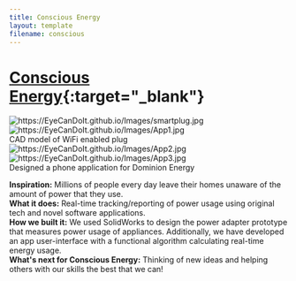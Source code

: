 ```yaml
---
title: Conscious Energy
layout: template
filename: conscious
---
```


# [Conscious Energy](https://devpost.com/software/conscious-energy){:target="_blank"}

<img src="https://EyeCanDoIt.github.io/Images/smartplug.jpg" alt="https://EyeCanDoIt.github.io/Images/smartplug.jpg" loading="lazy"> 
<img src="https://EyeCanDoIt.github.io/Images/App1.jpg" alt="https://EyeCanDoIt.github.io/Images/App1.jpg" loading="lazy"> 
<br>
CAD model of WiFi enabled plug

<br>

<img src="https://EyeCanDoIt.github.io/Images/App2.jpg" alt="https://EyeCanDoIt.github.io/Images/App2.jpg" loading="lazy"> 
<img src="https://EyeCanDoIt.github.io/Images/App3.jpg" alt="https://EyeCanDoIt.github.io/Images/App3.jpg" loading="lazy"> 
<br>
Designed a phone application for Dominion Energy
<br>

**Inspiration:** Millions of people every day leave their homes unaware of the amount of power that they use.
<br>
**What it does:** Real-time tracking/reporting of power usage using original tech and novel software applications.
<br>
**How we built it:** We used SolidWorks to design the power adapter prototype that measures power usage of appliances. 
Additionally, we have developed an app user-interface with a functional algorithm calculating real-time energy usage.
<br>
**What's next for Conscious Energy:** Thinking of new ideas and helping others with our skills the best that we can!
